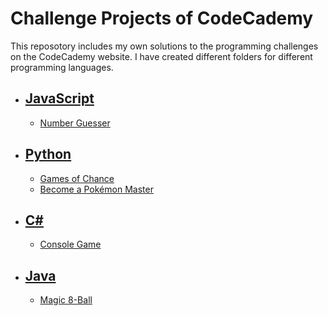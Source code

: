 # Challenge Projects of CodeCademy

This reposotory includes my own solutions to the programming challenges on the CodeCademy website.
I have created different folders for different programming languages.

* ## <a href="https://github.com/lendoo73/Challenge-Project-of-CodeCademy/tree/master/javascript" target="_blank">JavaScript</a>
  * <a href="https://github.com/lendoo73/Challenge-Project-of-CodeCademy/tree/master/javascript/numberGuesser" target="_blank">Number Guesser</a>
* ## <a href="https://github.com/lendoo73/Challenge-Project-of-CodeCademy/tree/master/python" target="_blank">Python</a>
  * <a href="https://github.com/lendoo73/Challenge-Project-of-CodeCademy/tree/master/python/gameOfChance" target="_blank">Games of Chance</a>
  * <a href="https://github.com/lendoo73/Challenge-Project-of-CodeCademy/tree/master/python/become_a_pokemon_master" target="_blank">Become a Pokémon Master</a>
* ## <a href="https://github.com/lendoo73/Challenge-Project-of-CodeCademy/tree/master/c%23" target="_blank">C#</a>
  * <a href="https://github.com/lendoo73/Challenge-Project-of-CodeCademy/tree/master/c%23/console_game" target="_blank">Console Game</a>
* ## <a href="https://github.com/lendoo73/Challenge-Project-of-CodeCademy/tree/master/java" target="_blank">Java</a>
  * <a href="https://github.com/lendoo73/Challenge-Project-of-CodeCademy/tree/master/java/magic_8_ball" target="_blank">Magic 8-Ball</a>
